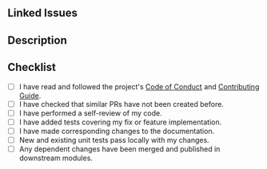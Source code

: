 <!-- markdownlint-disable MD013 MD041 -->

## Linked Issues

<!-- Use closing keywords if this PR may resolve an existing issue. -->

## Description

<!-- Provide a concise description of the changes made. -->

## Checklist

<!-- Remove items that are not applicable. -->

- [ ] I have read and followed the project's [Code of Conduct][code-of-conduct] and [Contributing Guide][contributing].
- [ ] I have checked that similar PRs have not been created before.
- [ ] I have performed a self-review of my code.
- [ ] I have added tests covering my fix or feature implementation.
- [ ] I have made corresponding changes to the documentation.
- [ ] New and existing unit tests pass locally with my changes.
- [ ] Any dependent changes have been merged and published in downstream modules.

[code-of-conduct]: https://github.com/paduszyk/django-xlsx-serializer/blob/main/docs/CODE_OF_CONDUCT.md
[contributing]: https://github.com/paduszyk/django-xlsx-serializer/blob/main/docs/CONTRIBUTING.md

